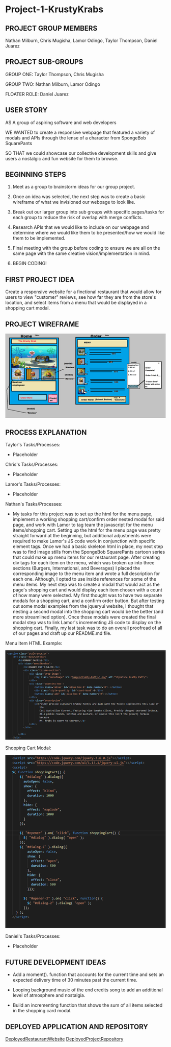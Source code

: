 # Project-1-KrustyKrabs

PROJECT GROUP MEMBERS
-
Nathan Milburn, Chris Mugisha, Lamor Odingo, Taylor Thompson, Daniel Juarez

PROJECT SUB-GROUPS
-
GROUP ONE:
Taylor Thompson, Chris Mugisha

GROUP TWO: 
Nathan Milburn, Lamor Odingo

FLOATER ROLE:
Daniel Juarez


USER STORY
-

AS A group of aspiring software and web developers

WE WANTED to create a responsive webpage that featured a variety of modals and APIs through the lense of a character from SpongeBob SquarePants

SO THAT we could showcase our collective development skills and give users a nostalgic and fun website for them to browse.


BEGINNING STEPS
-

1. Meet as a group to brainstorm ideas for our group project.

2. Once an idea was selected, the next step was to create a basic wireframe of what we invisioned our webpage to look like.

3. Break out our larger group into sub groups with specific pages/tasks for each group to reduce the risk of overlap with merge conflicts.

4. Research APIs that we would like to include on our webpage and determine where we would like them to be presented/how we would like them to be implemented.

5. Final meeting with the group before coding to ensure we are all on the same page with the same creative vision/implementation in mind.

6. BEGIN CODING!

FIRST PROJECT IDEA
-
 
Create a responsive website for a finctional restaurant that would allow for users to view "customer" reviews, see how far they are from the store's location, and select items from a menu that would be displayed in a shopping cart modal.


PROJECT WIREFRAME
-
![ProjectWireframe](./images/Website-Blueprint.PNG "Website Wireframe")

PROCESS EXPLANATION
-

Taylor's Tasks/Processes:
- Placeholder

Chris's Tasks/Processes:
- Placeholder

Lamor's Tasks/Processes:
- Placeholder

Nathan's Tasks/Processes:
- My tasks for this project was to set up the html for the menu page, implement a working shopping cart/confirm order nested modal for said page, and work with Lamor to tag team the javascript for the menu items/shopping cart. Setting up the html for the menu page was pretty straight forward at the beginning, but additional adjustments were required to make Lamor's JS code work in conjunction with specific element tags. Once we had a basic skeleton html in place, my next step was to find image stills from the SpongeBob SquarePants cartoon series that could make up menu items for our restaurant page. After creating div tags for each item on the menu, which was broken up into three sections (Burgers, International, and Beverages) I placed the corresponding image to the menu item and wrote a full description for each one. Although, I opted to use inside references for some of the menu items. My next step was to create a modal that would act as the page's shopping cart and would display each item chosen with a count of how many were selected. My first thought was to have two separate modals for a shopping cart, and a confirm order button. But after testing out some modal examples from the jqueryui website, I thought that nesting a second modal into the shopping cart would be the better (and more streamlined option). Once those modals were created the final modal step was to link Lamor's incrementing JS code to display on the shopping cart. Finally, my last task was to do an overall proofread of all of our pages and draft up our README.md file.

Menu Item HTML Example:

![MenuItemsHTMLCode](./images/menu-item-example.PNG "Menu Item HTML Example")

Shopping Cart Modal:

![ShoppingCartModal](./images/menu-modal-code.PNG "Shopping Cart Modal")

Daniel's Tasks/Processes:
- Placeholder




FUTURE DEVELOPMENT IDEAS
-

- Add a moment(). function that accounts for the current time and sets an expected delivery time of 30 minutes past the current time.

- Looping background music of the end credits song to add an additional level of atmosphere and nostalgia.

- Build an incrementing function that shows the sum of all items selected in the shopping card modal.

DEPLOYED APPLICATION AND REPOSITORY
-

[DeployedRestaurantWebsite](https://taylor25et.github.io/Project-1-KrustyKrabs/)
[DeployedProjectRepository](https://github.com/Taylor25et/Project-1-KrustyKrabs.git)